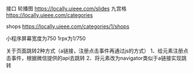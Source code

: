 接口
轮播图 https://locally.uieee.com/slides
九宫格 https://locally.uieee.com/categories

shops https://locally.uieee.com/categories/1/shops

小程序屏幕宽度为750  1rpx为1/750

关于页面跳转2种方式（a链接，注册点击事件再通过js的方式）
1、给元素注册点击事件，根据微信提供的api去跳转
2、将元素改为navigator类似于a链接实现跳转